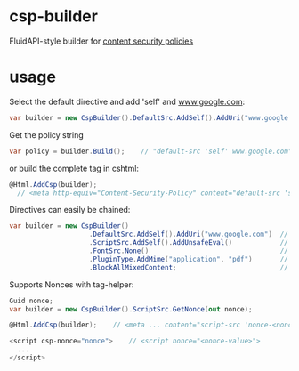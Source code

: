 # csp-builder
FluidAPI-style builder for [content security policies](https://developer.mozilla.org/en-US/docs/Web/HTTP/Headers/Content-Security-Policy)

# usage
Select the default directive and add 'self' and www.google.com:
```c#
var builder = new CspBuilder().DefaultSrc.AddSelf().AddUri("www.google.com");
```
Get the policy string
```c#
var policy = builder.Build();    // "default-src 'self' www.google.com";
```
or build the complete <meta> tag in cshtml:
```c#
@Html.AddCsp(builder);
  // <meta http-equiv="Content-Security-Policy" content="default-src 'self' www.google.com;" />
```
Directives can easily be chained:
```c#
var builder = new CspBuilder()
                    .DefaultSrc.AddSelf().AddUri("www.google.com")  // default-src 'self' www.google.com;
                    .ScriptSrc.AddSelf().AddUnsafeEval()            // script-src 'self' 'unsafe-eval';
                    .FontSrc.None()                                 // font-src 'none';
                    .PluginType.AddMime("application", "pdf")       // plugin-type application/pdf;
                    .BlockAllMixedContent;                          // block-all-mixed-content;
```
Supports Nonces with tag-helper:
```c#
Guid nonce;
var builder = new CspBuilder().ScriptSrc.GetNonce(out nonce);

@Html.AddCsp(builder);    // <meta ... content="script-src 'nonce-<nonce-value>';" />

<script csp-nonce="nonce">    // <script nonce="<nonce-value>">
  ...
</script>
```

